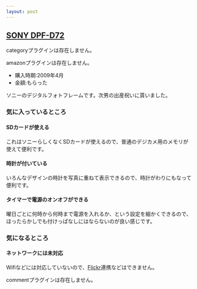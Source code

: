```yaml
---
layout: post
---
```

<h2><a href="/?page=SONY+DPF%2DD72" class="wikipage">SONY DPF-D72</a></h2>
<p><span class="error">categoryプラグインは存在しません。</span></p>
<p><span class="error">amazonプラグインは存在しません。</span></p>
<ul>
<li>購入時期:2009年4月</li>
<li>金額:もらった</li>
</ul>
<p>ソニーのデジタルフォトフレームです。次男の出産祝いに貰いました。</p>
<h3>気に入っているところ</h3>
<h4>SDカードが使える</h4>
<p>これはソニーらしくなくSDカードが使えるので、普通のデジカメ用のメモリが使えて便利です。</p>
<h4>時計が付いている</h4>
<p>いろんなデザインの時計を写真に重ねて表示できるので、時計がわりにもなって便利です。</p>
<h4>タイマーで電源のオンオフができる</h4>
<p>曜日ごとに何時から何時まで電源を入れるか、という設定を細かくできるので、ほったらかしでも付けっぱなしにはならないのが良い感じです。</p>
<h3>気になるところ</h3>
<h4>ネットワークには未対応</h4>
<p>Wifiなどには対応していないので、<a href="http://flickr.com/">Flickr</a>連携などはできません。</p>
<p><span class="error">commentプラグインは存在しません。</span> </p>
